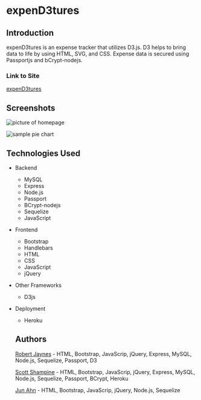 # expenD3tures

## Introduction

expenD3tures is an expense tracker that utilizes D3.js. D3 helps to bring data to life by using HTML, SVG, and CSS. Expense data is secured using Passportjs and bCrypt-nodejs.

### Link to Site

[expenD3tures](https://expend3tures.herokuapp.com/)

## Screenshots
![picture of homepage](https://user-images.githubusercontent.com/22949508/33589359-9c6f4856-d93d-11e7-9bf5-6a14b361b2c3.jpg)

![sample pie chart](https://user-images.githubusercontent.com/22949508/33589430-0554326e-d93e-11e7-85e1-f165412361ff.jpg)

## Technologies Used

* Backend
  * MySQL
  * Express
  * Node.js
  * Passport
  * BCrypt-nodejs
  * Sequelize
  * JavaScript

* Frontend
  * Bootstrap
  * Handlebars
  * HTML
  * CSS
  * JavaScript
  * jQuery

* Other Frameworks
  * D3js

* Deployment
  * Heroku
  
  ## Authors
  [Robert Jaynes](https://github.com/raj594) - HTML, Bootstrap, JavaScrip, jQuery, Express, MySQL, Node.js, Sequelize, Passport, D3
  
  [Scott Shampine](https://github.com/sshampine) - HTML, Bootstrap, JavaScrip, jQuery, Express, MySQL, Node.js, Sequelize, Passport, BCrypt, Heroku
  
  [Jun Ahn](https://github.com/anjunha93) - HTML, Bootstrap, JavaScrip, jQuery, Node.js, Sequelize
